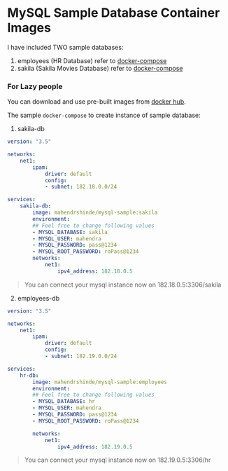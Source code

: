 # MySQL Sample Database Container Images

I have included TWO sample databases:

1. employees (HR Database) refer to [docker-compose](./employees/docker-compose.yaml) 
2. sakila (Sakila Movies Database) refer to [docker-compose](/sakila/docker-compose.yaml)

### For Lazy people

You can download and use pre-built images from [docker hub](https://hub.docker.com/repository/docker/mahendrshinde/mysql-sample).

The sample `docker-compose` to create instance of sample database:

1. sakila-db

```yaml
version: "3.5"

networks: 
    net1:
        ipam: 
            driver: default
            config: 
            - subnet: 182.18.0.0/24

services: 
    sakila-db:
        image: mahendrshinde/mysql-sample:sakila
        environment:
        ## Feel free to change following values
        - MYSQL_DATABASE: sakila
        - MYSQL_USER: mahendra
        - MYSQL_PASSWORD: pass@1234        
        - MYSQL_ROOT_PASSWORD: roPass@1234
        networks: 
            net1:
                ipv4_address: 182.18.0.5

```

> You can connect your mysql instance now on 182.18.0.5:3306/sakila

2. employees-db 

```yaml
version: "3.5"

networks: 
    net1:
        ipam: 
            driver: default
            config: 
            - subnet: 182.19.0.0/24

services: 
    hr-db:
        image: mahendrshinde/mysql-sample:employees
        environment:
        ## Feel free to change following values
        - MYSQL_DATABASE: hr
        - MYSQL_USER: mahendra
        - MYSQL_PASSWORD: pass@1234        
        - MYSQL_ROOT_PASSWORD: roPass@1234

        networks: 
            net1:
                ipv4_address: 182.19.0.5

```

> You can connect your mysql instance now on 182.19.0.5:3306/hr

